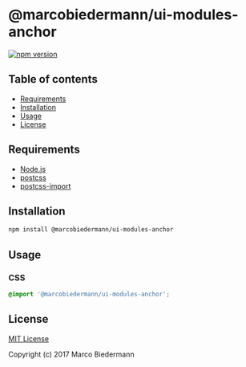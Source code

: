 # @marcobiedermann/ui-modules-anchor

[![npm version](https://badge.fury.io/js/%40marcobiedermann%2Fui-modules-anchor.svg)](https://badge.fury.io/js/%40marcobiedermann%2Fui-modules-anchor)

## Table of contents

* [Requirements](#requirements)
* [Installation](#installation)
* [Usage](#usage)
* [License](#license)

## Requirements

* [Node.js](https://nodejs.org)
* [postcss](https://github.com/postcss/postcss)
* [postcss-import](https://github.com/postcss/postcss-import)

## Installation

```sh
npm install @marcobiedermann/ui-modules-anchor
```

## Usage

### CSS

```css
@import '@marcobiedermann/ui-modules-anchor';
```

## License

[MIT License](../../LICENSE)

Copyright (c) 2017 Marco Biedermann
